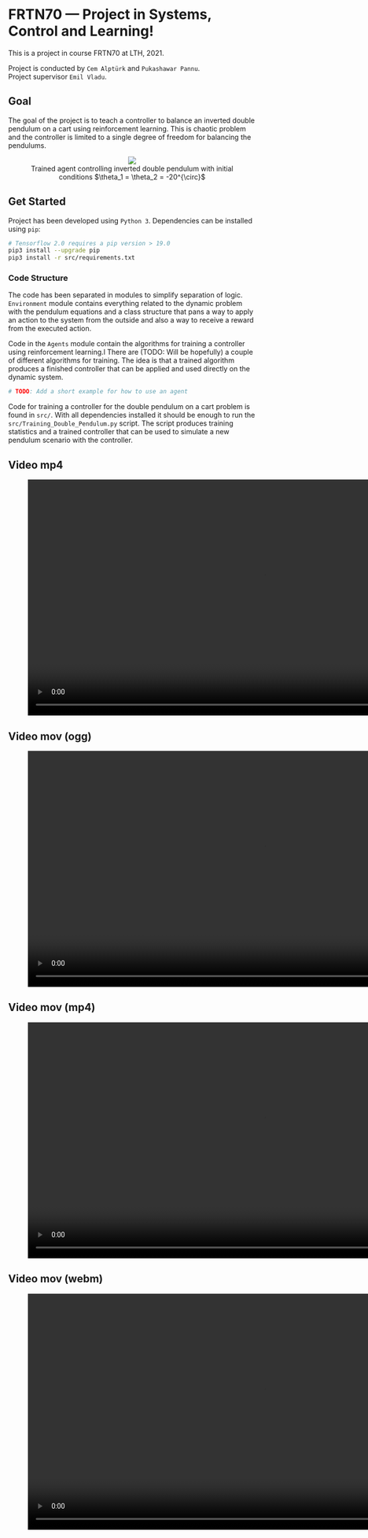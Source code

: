 # FRTN70 — Project in Systems, Control and Learning!

This is a project in course FRTN70 at LTH, 2021.

Project is conducted by `Cem Alptürk` and `Pukashawar Pannu`.  
Project supervisor `Emil Vladu`.

## Goal
The goal of the project is to teach a controller to balance an inverted double pendulum on a cart using reinforcement learning.
This is chaotic problem and the controller is limited to a single degree of freedom for balancing the pendulums.

<div align="center">
  <figure>
    <img src="video/DoublePendulum_trained.gif">
    <figcaption>Trained agent controlling inverted double pendulum with initial conditions $\theta_1 = \theta_2 = -20^{\circ}$</figcaption>
  </figure>
</div>

## Get Started
Project has been developed using `Python 3`.
Dependencies can be installed using `pip`:

```bash
# Tensorflow 2.0 requires a pip version > 19.0
pip3 install --upgrade pip
pip3 install -r src/requirements.txt
```

### Code Structure
The code has been separated in modules to simplify separation of logic.
`Environment` module contains everything related to the dynamic problem with the pendulum equations and a class structure that pans a way to apply an action to the system from the outside and also a way to receive a reward from the executed action.

Code in the `Agents` module contain the algorithms for training a controller using reinforcement learning.l
There are (TODO: Will be hopefully) a couple of different algorithms for training.
The idea is that a trained algorithm produces a finished controller that can be applied and used directly on the dynamic system.

```python
# TODO: Add a short example for how to use an agent
```

Code for training a controller for the double pendulum on a cart problem is found in `src/`.
With all dependencies installed it should be enough to run the `src/Training_Double_Pendulum.py` script.
The script produces training statistics and a trained controller that can be used to simulate a new pendulum scenario with the controller.



## Video mp4

<figure class="video_container">
  <video 
        controls="true"
        allowfullscreen="true"
        height="480" >
    <source src="video/Video.mp4" type="video/mp4">
  </video>
</figure>


## Video mov (ogg)
<figure class="video_container">
  <video 
        controls="true"
        allowfullscreen="true"
        height="480" >
    <source src="video/Video.mov" type="video/ogg">
  </video>
</figure>

## Video mov (mp4)
<figure class="video_container">
  <video 
        controls="true"
        allowfullscreen="true"
        height="480" >
    <source src="video/Video.mov" type="video/mp4">
  </video>
</figure>

## Video mov (webm)
<figure class="video_container">
  <video 
        controls="true"
        allowfullscreen="true"
        height="480" >
    <source src="video/Video.mov" type="video/webm">
  </video>
</figure>


